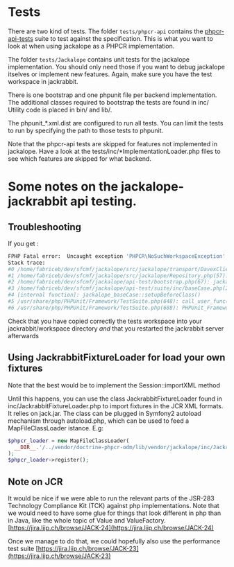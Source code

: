 # Tests

There are two kind of tests. The folder ``tests/phpcr-api`` contains the
[phpcr-api-tests](https://github.com/phpcr/phpcr-api-tests/) suite to test
against the specification. This is what you want to look at when using
jackalope as a PHPCR implementation.

The folder ``tests/Jackalope`` contains unit tests for the jackalope
implementation. You should only need those if you want to debug jackalope
itselves or implement new features. Again, make sure you have the test
workspace in jackrabbit.


There is one bootstrap and one phpunit file per backend implementation.
The additional classes required to bootstrap the tests are found in inc/
Utility code is placed in bin/ and lib/.


The phpunit_*.xml.dist are configured to run all tests. You can limit the tests
to run by specifying the path to those tests to phpunit.

Note that the phpcr-api tests are skipped for features not implemented in
jackalope. Have a look at the tests/inc/*ImplementationLoader.php files to see
which features are skipped for what backend.


# Some notes on the jackalope-jackrabbit api testing.

## Troubleshooting

If you get :
```bash
FPHP Fatal error:  Uncaught exception 'PHPCR\NoSuchWorkspaceException' with message 'HTTP 409: tests' in /home/fabriceb/dev/sfcmf/jackalope/src/jackalope/transport/DavexClient.php:393
Stack trace:
#0 /home/fabriceb/dev/sfcmf/jackalope/src/jackalope/transport/DavexClient.php(104): jackalope\transport\DavexClient->getDomFromBackend('PROPFIND', 'http://localhos...', '<?xml version="...')
#1 /home/fabriceb/dev/sfcmf/jackalope/src/jackalope/Repository.php(57): jackalope\transport\DavexClient->login(Object(PHPCR_SimpleCredentials), 'tests')
#2 /home/fabriceb/dev/sfcmf/jackalope/api-test/bootstrap.php(67): jackalope\Repository->login(Object(PHPCR_SimpleCredentials), 'tests')
#3 /home/fabriceb/dev/sfcmf/jackalope/api-test/suite/inc/baseCase.php(25): getJCRSession(Array)
#4 [internal function]: jackalope_baseCase::setupBeforeClass()
#5 /usr/share/php/PHPUnit/Framework/TestSuite.php(648): call_user_func(Array)
#6 /usr/share/php/PHPUnit/Framework/TestSuite.php(688): PHPUnit_Framework_TestSuite->run(Object(PHPUnit_Framework_TestResult), fa in /home/fabriceb/dev/sfcmf/jackalope/src/jackalope/transport/DavexClient.php on line 393
```
Check that you have copied correctly the tests workspace into your jackrabbit/workspace directory *and* that you restarted the jackrabbit server afterwards



## Using JackrabbitFixtureLoader for load your own fixtures

Note that the best would be to implement the Session::importXML method

Until this happens, you can use the class JackrabbitFixtureLoader found in
inc/JackrabbitFixtureLoader.php to import fixtures in the JCR XML formats.
It relies on jack.jar. The class can be plugged in Symfony2 autoload mechanism
through autoload.php, which can be used to feed a MapFileClassLoader istance. E.g:

```php
$phpcr_loader = new MapFileClassLoader(
  __DIR__.'/../vendor/doctrine-phpcr-odm/lib/vendor/jackalope/inc/JackrabbitFixtureLoader.php'
);
$phpcr_loader->register();
```

## Note on JCR

It would be nice if we were able to run the relevant parts of the JSR-283
Technology Compliance Kit (TCK) against php implementations. Note that we would
need to have some glue for things that look different in php than in Java, like
the whole topic of Value and ValueFactory.
[https://jira.liip.ch/browse/JACK-24](https://jira.liip.ch/browse/JACK-24)

Once we manage to do that, we could hopefully also use the performance test suite
[https://jira.liip.ch/browse/JACK-23](https://jira.liip.ch/browse/JACK-23)
